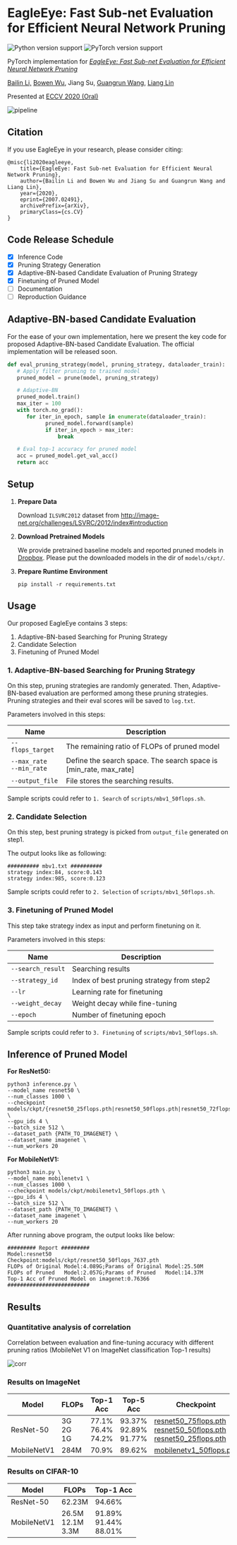 # EagleEye: Fast Sub-net Evaluation for Efficient Neural Network Pruning

![Python version support](https://img.shields.io/badge/python-3.6-blue.svg)
![PyTorch version support](https://img.shields.io/badge/pytorch-1.1.0-red.svg)

PyTorch implementation for *[EagleEye: Fast Sub-net Evaluation for Efficient Neural Network Pruning](https://arxiv.org/abs/2007.02491)*

[Bailin Li,](https://github.com/bezorro) [Bowen Wu](https://github.com/Bowenwu1), Jiang Su, [Guangrun Wang](https://wanggrun.github.io/projects/zw), [Liang Lin](http://www.linliang.net/)

Presented at [ECCV 2020 (Oral)](https://eccv2020.eu/accepted-papers/)

![pipeline](fig/eye.png)

## Citation

If you use EagleEye in your research, please consider citing:

```
@misc{li2020eagleeye,
    title={EagleEye: Fast Sub-net Evaluation for Efficient Neural Network Pruning},
    author={Bailin Li and Bowen Wu and Jiang Su and Guangrun Wang and Liang Lin},
    year={2020},
    eprint={2007.02491},
    archivePrefix={arXiv},
    primaryClass={cs.CV}
}
```

## Code Release Schedule

- [x] Inference Code
- [x] Pruning Strategy Generation
- [x] Adaptive-BN-based Candidate Evaluation of Pruning Strategy
- [x] Finetuning of Pruned Model
- [ ] Documentation
- [ ] Reproduction Guidance

## Adaptive-BN-based Candidate Evaluation

For the ease of your own implementation, here we present the key code for proposed Adaptive-BN-based Candidate Evaluation. The official implementation will be released soon.

```python
def eval_pruning_strategy(model, pruning_strategy, dataloader_train):
   # Apply filter pruning to trained model
   pruned_model = prune(model, pruning_strategy)

   # Adaptive-BN
   pruned_model.train()
   max_iter = 100
   with torch.no_grad():
      for iter_in_epoch, sample in enumerate(dataloader_train):
            pruned_model.forward(sample)
            if iter_in_epoch > max_iter:
                break

   # Eval top-1 accuracy for pruned model
   acc = pruned_model.get_val_acc()
   return acc
```

## Setup

1. **Prepare Data**

   Download `ILSVRC2012` dataset from http://image-net.org/challenges/LSVRC/2012/index#introduction

2. **Download Pretrained Models**

   We provide pretrained baseline models and reported pruned models in [Dropbox](<https://www.dropbox.com/sh/im1janxv5p8u5jm/AAA7s6danrqdL42UvteICARra?dl=0>). Please put the downloaded models in the dir of `models/ckpt/`.

3. **Prepare Runtime Environment**

   ```shell
   pip install -r requirements.txt
   ```

## Usage

Our proposed EagleEye contains 3 steps:

1. Adaptive-BN-based Searching for Pruning Strategy
2. Candidate Selection
3. Finetuning of Pruned Model

### 1. Adaptive-BN-based Searching for Pruning Strategy

On this step, pruning strategies are randomly generated. Then, Adaptive-BN-based evaluation are performed among these pruning strategies. Pruning strategies and their eval scores will be saved to `log.txt`.

Parameters involved in this steps:

|Name|Description|
|----|-----------|
|`--flops_target`|The remaining ratio of FLOPs of pruned model|
|`--max_rate`<br>`--min_rate`|Define the search space. The search space is [min_rate, max_rate]|
|`--output_file`|File stores the searching results.|

Sample scripts could refer to `1. Search` of `scripts/mbv1_50flops.sh`.

### 2. Candidate Selection

On this step, best pruning strategy is picked from `output_file` generated on step1.

The output looks like as following:
```
########## mbv1.txt ##########
strategy index:84, score:0.143
strategy index:985, score:0.123
```

Sample scripts could refer to `2. Selection` of `scripts/mbv1_50flops.sh`.

### 3. Finetuning of Pruned Model

This step take strategy index as input and perform finetuning on it.

Parameters involved in this steps:

|Name|Description|
|----|-----------|
|`--search_result`|Searching results|
|`--strategy_id`|Index of best pruning strategy from step2|
|`--lr`|Learning rate for finetuning|
|`--weight_decay`|Weight decay while fine-tuning|
|`--epoch`|Number of finetuning epoch|

Sample scripts could refer to `3. Finetuning` of `scripts/mbv1_50flops.sh`.



## Inference of Pruned Model

**For ResNet50:**

```shell
python3 inference.py \
--model_name resnet50 \
--num_classes 1000 \
--checkpoint models/ckpt/{resnet50_25flops.pth|resnet50_50flops.pth|resnet50_72flops.pth} \
--gpu_ids 4 \
--batch_size 512 \
--dataset_path {PATH_TO_IMAGENET} \
--dataset_name imagenet \
--num_workers 20
```

**For MobileNetV1:**

```shell
python3 main.py \
--model_name mobilenetv1 \
--num_classes 1000 \
--checkpoint models/ckpt/mobilenetv1_50flops.pth \
--gpu_ids 4 \
--batch_size 512 \
--dataset_path {PATH_TO_IMAGENET} \
--dataset_name imagenet \
--num_workers 20
```

After running above program, the output looks like below:

```
######### Report #########                                                                                                                                                  
Model:resnet50
Checkpoint:models/ckpt/resnet50_50flops_7637.pth
FLOPs of Original Model:4.089G;Params of Original Model:25.50M
FLOPs of Pruned   Model:2.057G;Params of Pruned   Model:14.37M
Top-1 Acc of Pruned Model on imagenet:0.76366
##########################
```


## Results

### Quantitative analysis of correlation

Correlation between evaluation and fine-tuning accuracy with different pruning ratios (MobileNet V1 on ImageNet classification Top-1 results)

![corr](fig/cor_fix_flops.png)

### Results on ImageNet

| Model | FLOPs | Top-1 Acc | Top-5 Acc | Checkpoint |
| ---   | ----  |  -------  | --------  | ---------------- |
| ResNet-50 | 3G<br>2G<br>1G | 77.1%<br>76.4%<br>74.2%| 93.37%<br>92.89%<br>91.77% | [resnet50_75flops.pth](https://www.dropbox.com/s/ij6a6xbbtyfozc8/resnet50_75flops.pth?dl=0) <br> [resnet50_50flops.pth](https://www.dropbox.com/s/czc5hl7zjl2d146/resnet50_50flops.pth?dl=0) <br> [resnet50_25flops.pth](https://www.dropbox.com/s/ezdmjvlxx7pgrpo/resnet50_25flops.pth?dl=0) |
| MobileNetV1 | 284M | 70.9% |  89.62% | [mobilenetv1_50flops.pth](https://www.dropbox.com/s/80o2fxcc63z59qw/mobilenetv1_50flops_latest.pth?dl=0) |

### Results on CIFAR-10

| Model | FLOPs | Top-1 Acc |
| ---   | ----  |  -----    |
| ResNet-50 | 62.23M | 94.66% |
| MobileNetV1 | 26.5M<br>12.1M<br>3.3M | 91.89% <br> 91.44% <br> 88.01% |

